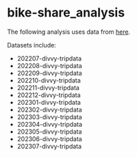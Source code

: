 # bike-share_analysis

The following analysis uses data from [here](https://divvy-tripdata.s3.amazonaws.com/index.html).

Datasets include:
* 202207-divvy-tripdata
* 202208-divvy-tripdata
* 202209-divvy-tripdata
* 202210-divvy-tripdata
* 202211-divvy-tripdata
* 202212-divvy-tripdata
* 202301-divvy-tripdata
* 202302-divvy-tripdata
* 202303-divvy-tripdata
* 202304-divvy-tripdata
* 202305-divvy-tripdata
* 202306-divvy-tripdata
* 202307-divvy-tripdata
